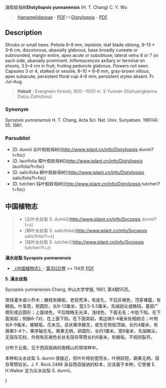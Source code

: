 滇假蚊母树**Distyliopsis yunnanensis** (H. T. Chang) C. Y. Wu

> [Hamamelidaceae](http://www.iplant.cn/info/Hamamelidaceae?t=foc) - [PDF](http://www.iplant.cn/foc/pdf/Hamamelidaceae.pdf)>>[Distyliopsis](http://www.iplant.cn/info/Distyliopsis?t=foc) - [PDF](http://www.iplant.cn/foc/pdf/Distyliopsis.pdf)

## Description

Shrubs or small trees. Petiole 6–9 mm, lepidote; leaf blade oblong, 9–13 × 3–6 cm, discolorous, abaxially glabrous, base broadly cuneate or subrounded, margin entire, apex acute or subobtuse; lateral veins 6 or 7 on each side, abaxially prominent. Inflorescences axillary or terminal on shoots, 3.5–4 cm in fruit; fruiting peduncle glabrous. Flowers not seen. Capsules 3 or 4, stalked or sessile, 8–10 × 6–8 mm, gray-brown villous, apex subacute, persistent floral cup 4–6 mm; persistent styles absent. Fr. Jul–Aug.

> **Habait** : 
> Evergreen forests; 800--1000 m. S Yunnan (Xishuangbanna Daizu Zizhizhou).

### Synonym
*Sycopsis yunnanensis* H. T. Chang, Acta Sci. Nat. Univ. Sunyatsen. 1961(4): 55. 1961.

### Parsublist

* [D.  dunnii  尖叶假蚊母树](http://www.iplant.cn/info/Distyliopsis dunnii?t=foc)
* [D.  laurifolia  樟叶假蚊母树](http://www.iplant.cn/info/Distyliopsis laurifolia?t=foc)
* [D.  salicifolia  柳叶假蚊母树](http://www.iplant.cn/info/Distyliopsis salicifolia?t=foc)
* [D.  tutcheri  钝叶假蚊母树](http://www.iplant.cn/info/Distyliopsis tutcheri?t=foc)

## 中国植物志

> * [尖叶水丝梨  S.  dunnii](http://www.iplant.cn/info/Sycopsis dunnii?t=z)
> * [柳叶水丝梨  S.  salicifolia](http://www.iplant.cn/info/Sycopsis salicifolia?t=z)
> * [钝叶水丝梨  S.  tutcheri](http://www.iplant.cn/info/Sycopsis tutcheri?t=z)

**滇水丝梨 Sycopsis yunnanensis**

* [《中国植物志》](http://www.iplant.cn/frps)- [第35(2)卷](http://www.iplant.cn/frps/vol/35(2)) >> 114页 [PDF](http://www.iplant.cn/frps/pdf/35(2)/114a.PDF)

**5. 滇水丝梨**

Sycopsis yunnanensis Chang, 中山大学学报, 1961, 第4期55页。

常绿灌木或小乔木；嫩枝有鳞垢，老枝秃净，有皮孔、干后灰褐色，顶芽裸露，有鳞垢。叶革质，矩圆形，长9-13厘米，宽3.5-5.5厘米，先端锐尖或略钝，基部广楔形或近圆形；上面绿色，干后暗晦无光泽，浅绿色，下面无毛；中肋下陷，在下面突起；侧脉6-7对，在上面下陷，在下面突起，离边缘3-4毫米处相结合；叶柄长6-9毫米，被鳞垢。花未见。总状果序腋生，或生在侧枝顶端，长约4厘米，有蒴果3-4个，果序轴无毛。蒴果无柄，卵圆形，长约1厘米，宽8毫米，先端略尖，无宿存花柱，外侧有灰褐色长丝毛宿存萼筒长约6毫米，有鳞垢，不规则裂开。

分布于云南，见于西双版纳的南糯山的常绿林中。

本种和尖水丝梨 S. dunnii 很接近，但叶片特别宽而长，叶柄较短，蒴果无柄，宿存萼筒较长。J. F. Rock 2466 采自西双版纳的标本，应该属于本种，它曾被 E. H.Walker 定为尖水丝梨 S. dunnii。

}
